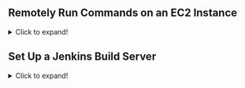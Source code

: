 ## Remotely Run Commands on an EC2 Instance
<details>
<summary>Click to expand!</summary>
  
### Step 1. Create an Identity and Access Management (IAM) role
<details>

1. Attach Policy AmazonEC2RoleforSSM  
![image](https://user-images.githubusercontent.com/4485129/114269403-7fe2c400-9a24-11eb-95ed-e41128c01a0b.png)

2. Assign name <mark> EnablesEC2ToAccessSystemsManagerRole</mark> to role
![image](https://user-images.githubusercontent.com/4485129/114269442-bd475180-9a24-11eb-9373-71c455d8ac38.png)
3. Create the role.
![image](https://user-images.githubusercontent.com/4485129/114269500-0e574580-9a25-11eb-9140-94c07fbf2b37.png)

</details>


### Step 2. Create an EC2 instance
<details>
1. Attach role IAM Role created above **EnablesEC2ToAccessSystemsManagerRole** to EC2 instance.

![image](https://user-images.githubusercontent.com/4485129/114269580-99d0d680-9a25-11eb-8ec4-d54e0706f443.png)

</details>

### Step 3. Update the Systems Manager Agent
<details>
  
1. Go to AWS Systems Manager -> Fleet Manager -> Managed Instances 
![image](https://user-images.githubusercontent.com/4485129/114269783-5dea4100-9a26-11eb-9bf9-358875f94898.png)

2. Select Node Management -> Run Command
3. Select **AWS-UpdateSSMAgent.** in **Command Document**
![image](https://user-images.githubusercontent.com/4485129/114269922-2039e800-9a27-11eb-8384-a275ba408146.png)

4. Select **Choose instances manually** in **Target**  
![image](https://user-images.githubusercontent.com/4485129/114269974-6ee78200-9a27-11eb-9fec-257c9b6cb00e.png)

5. Click on Run

6. Output 
![image](https://user-images.githubusercontent.com/4485129/114270045-d00f5580-9a27-11eb-9c29-374e1d9f7941.png)

</details>

### Step 4. Run a Remote Shell Script
<details>

![image](https://user-images.githubusercontent.com/4485129/114270359-92133100-9a29-11eb-8456-74d7f41d8041.png)

![image](https://user-images.githubusercontent.com/4485129/114270380-a5be9780-9a29-11eb-899a-3473238dbf11.png)

![image](https://user-images.githubusercontent.com/4485129/114270387-ae16d280-9a29-11eb-8db1-5e41b0532516.png)

![image](https://user-images.githubusercontent.com/4485129/114270403-ba9b2b00-9a29-11eb-9770-75e615fd9c7e.png)

</details>

### Step 5. Terminate Your Resources
<details>

1. A numbered
2. list
   * With some
   * Sub bullets
</details>


</details>


## Set Up a Jenkins Build Server
<details>
<summary>Click to expand!</summary>
 
Introduction

### Step 1: Set Up Prerequisites
<details>
  
1. A numbered
2. list
   * With some
   * Sub bullets
</details>


### Step 2: Launch an EC2 Instance
<details>

1. Create a Security Group for Your Amazon EC2 Instance
2. Launch Your EC2 Instance
   * 1
   * 2
</details>



### Step 3: Install and Configure Jenkins
<details>

1. Connect to Your Linux Instance
![image](https://user-images.githubusercontent.com/4485129/114276033-8d0eab80-9a42-11eb-84b6-76dd7b634553.png)


2. Download and Install Jenkins

* Update the server
```
[ec2-user@ip-172-31-60-53 ~]$ sudo yum update -y
Loaded plugins: extras_suggestions, langpacks, priorities, update-motd
Resolving Dependencies
.........
  python3-pystache.noarch 0:0.5.4-12.amzn2.0.1           python3-setuptools.noarch 0:38.4.0-3.amzn2.0.6           python3-simplejson.x86_64 0:3.2.0-1.amzn2.0.2

Updated:
  amazon-ssm-agent.x86_64 0:3.0.529.0-1.amzn2                                            aws-cfn-bootstrap.noarch 0:2.0-6.amzn2

Complete!
[ec2-user@ip-172-31-60-53 ~]$ 

```

* Install Java8

```
[ec2-user@ip-172-31-60-53 ~]$ sudo yum install java-1.8*
Loaded plugins: extras_suggestions, langpacks, priorities, update-motd
amzn2-core                                                                                                                                         | 3.7 kB  00:00:00     
Resolving Dependencies
--> Running transaction check
---> Package java-1.8.0-openjdk.x86_64 1:1.8.0.282.b08-1.amzn2.0.1 will be installed

....


Complete!
[ec2-user@ip-172-31-60-53 ~]$

```

* Install Jenkins

```
[ec2-user@ip-172-31-60-53 ~]$ sudo wget -O /etc/yum.repos.d/jenkins.repo http://pkg.jenkins-ci.org/redhat/jenkins.repo
--2021-04-10 15:53:27--  http://pkg.jenkins-ci.org/redhat/jenkins.repo
Resolving pkg.jenkins-ci.org (pkg.jenkins-ci.org)... 52.202.51.185
Connecting to pkg.jenkins-ci.org (pkg.jenkins-ci.org)|52.202.51.185|:80... connected.
HTTP request sent, awaiting response... 200 OK
Length: 71
Saving to: ‘/etc/yum.repos.d/jenkins.repo’

100%[================================================================================================================================>] 71          --.-K/s   in 0s       

2021-04-10 15:53:27 (12.9 MB/s) - ‘/etc/yum.repos.d/jenkins.repo’ saved [71/71]

[ec2-user@ip-172-31-60-53 ~]$

```

* Start Jenkins 
```

[ec2-user@ip-172-31-60-53 ~]$ sudo service jenkins start

Starting jenkins (via systemctl):                          [  OK  ]
[ec2-user@ip-172-31-60-53 ~]$
```

3. Configure Jenkins
![image](https://user-images.githubusercontent.com/4485129/114276777-cb599a00-9a45-11eb-939a-1ea322768f74.png)


![image](https://user-images.githubusercontent.com/4485129/114276768-c09f0500-9a45-11eb-9b50-296e001a7092.png)

Configure Jenkins Cloud 
![image](https://user-images.githubusercontent.com/4485129/114276991-ccd79200-9a46-11eb-892c-350517290e56.png)

![image](https://user-images.githubusercontent.com/4485129/114277041-11fbc400-9a47-11eb-9c99-b5917ac225f9.png)

![image](https://user-images.githubusercontent.com/4485129/114277214-ed541c00-9a47-11eb-9901-521d37519164.png)

</details>


### Step 5. Step 4: Clean Up
<details>
Terminate EC2 Instance
  
![image](https://user-images.githubusercontent.com/4485129/114277235-f9d87480-9a47-11eb-8def-7ada7ea6713b.png)

1. Additional Resources

</details>
https://aws.amazon.com/blogs/devops/set-up-a-build-pipeline-with-jenkins-and-amazon-ecs/
</details>
